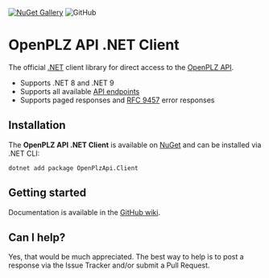 [![NuGet Gallery](https://img.shields.io/badge/NuGet%20Gallery-openplzapi.client-blue.svg)](https://www.nuget.org/packages/OpenPlzApi.Client/)
![GitHub](https://img.shields.io/github/license/openpotato/openplzapi-client.net)

# OpenPLZ API .NET Client

The official [.NET](https://dotnet.microsoft.com/) client library for direct access to the [OpenPLZ API](https://www.openplzapi.org/en).

+ Supports .NET 8 and .NET 9
+ Supports all available [API endpoints](https://openplzapi.org/swagger/index.html)
+ Supports paged responses and [RFC 9457](https://datatracker.ietf.org/doc/html/rfc9457) error responses
 
## Installation

The **OpenPLZ API .NET Client** is available on [NuGet](https://www.nuget.org/packages/OpenPlzApi.Client) and can be installed via .NET CLI:

```
dotnet add package OpenPlzApi.Client
```

## Getting started

Documentation is available in the [GitHub wiki](https://github.com/openpotato/openplzapi-client.net/wiki).

## Can I help?

Yes, that would be much appreciated. The best way to help is to post a response via the Issue Tracker and/or submit a Pull Request.
